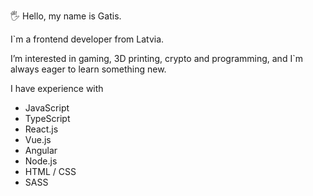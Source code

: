🖐️ Hello, my name is Gatis. 

I`m a frontend developer from Latvia.

I’m interested in gaming, 3D printing, crypto and programming,
and I`m always eager to learn something new.
            
I have experience with
            
 - JavaScript
 - TypeScript
 - React.js
 - Vue.js
 - Angular
 - Node.js
 - HTML / CSS
 - SASS
